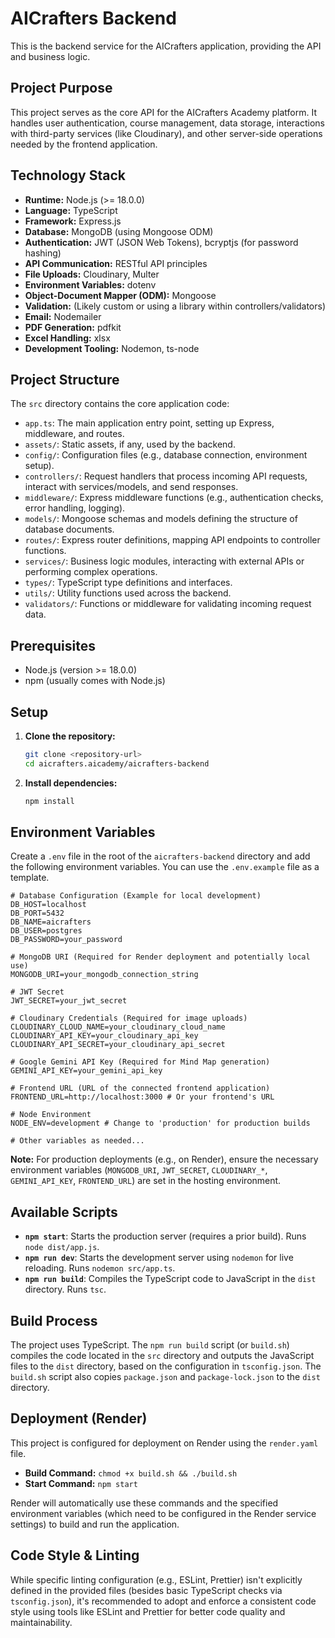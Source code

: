 # AICrafters Backend

This is the backend service for the AICrafters application, providing the API and business logic.

## Project Purpose

This project serves as the core API for the AICrafters Academy platform. It handles user authentication, course management, data storage, interactions with third-party services (like Cloudinary), and other server-side operations needed by the frontend application.

## Technology Stack

*   **Runtime:** Node.js (>= 18.0.0)
*   **Language:** TypeScript
*   **Framework:** Express.js
*   **Database:** MongoDB (using Mongoose ODM)
*   **Authentication:** JWT (JSON Web Tokens), bcryptjs (for password hashing)
*   **API Communication:** RESTful API principles
*   **File Uploads:** Cloudinary, Multer
*   **Environment Variables:** dotenv
*   **Object-Document Mapper (ODM):** Mongoose
*   **Validation:** (Likely custom or using a library within controllers/validators)
*   **Email:** Nodemailer
*   **PDF Generation:** pdfkit
*   **Excel Handling:** xlsx
*   **Development Tooling:** Nodemon, ts-node

## Project Structure

The `src` directory contains the core application code:

*   `app.ts`: The main application entry point, setting up Express, middleware, and routes.
*   `assets/`: Static assets, if any, used by the backend.
*   `config/`: Configuration files (e.g., database connection, environment setup).
*   `controllers/`: Request handlers that process incoming API requests, interact with services/models, and send responses.
*   `middleware/`: Express middleware functions (e.g., authentication checks, error handling, logging).
*   `models/`: Mongoose schemas and models defining the structure of database documents.
*   `routes/`: Express router definitions, mapping API endpoints to controller functions.
*   `services/`: Business logic modules, interacting with external APIs or performing complex operations.
*   `types/`: TypeScript type definitions and interfaces.
*   `utils/`: Utility functions used across the backend.
*   `validators/`: Functions or middleware for validating incoming request data.

## Prerequisites

- Node.js (version >= 18.0.0)
- npm (usually comes with Node.js)

## Setup

1.  **Clone the repository:**
    ```bash
    git clone <repository-url>
    cd aicrafters.aicademy/aicrafters-backend
    ```

2.  **Install dependencies:**
    ```bash
    npm install
    ```

## Environment Variables

Create a `.env` file in the root of the `aicrafters-backend` directory and add the following environment variables. You can use the `.env.example` file as a template.

```env
# Database Configuration (Example for local development)
DB_HOST=localhost
DB_PORT=5432
DB_NAME=aicrafters
DB_USER=postgres
DB_PASSWORD=your_password

# MongoDB URI (Required for Render deployment and potentially local use)
MONGODB_URI=your_mongodb_connection_string

# JWT Secret
JWT_SECRET=your_jwt_secret

# Cloudinary Credentials (Required for image uploads)
CLOUDINARY_CLOUD_NAME=your_cloudinary_cloud_name
CLOUDINARY_API_KEY=your_cloudinary_api_key
CLOUDINARY_API_SECRET=your_cloudinary_api_secret

# Google Gemini API Key (Required for Mind Map generation)
GEMINI_API_KEY=your_gemini_api_key

# Frontend URL (URL of the connected frontend application)
FRONTEND_URL=http://localhost:3000 # Or your frontend's URL

# Node Environment
NODE_ENV=development # Change to 'production' for production builds

# Other variables as needed...
```

**Note:** For production deployments (e.g., on Render), ensure the necessary environment variables (`MONGODB_URI`, `JWT_SECRET`, `CLOUDINARY_*`, `GEMINI_API_KEY`, `FRONTEND_URL`) are set in the hosting environment.

## Available Scripts

-   **`npm start`**: Starts the production server (requires a prior build). Runs `node dist/app.js`.
-   **`npm run dev`**: Starts the development server using `nodemon` for live reloading. Runs `nodemon src/app.ts`.
-   **`npm run build`**: Compiles the TypeScript code to JavaScript in the `dist` directory. Runs `tsc`.

## Build Process

The project uses TypeScript. The `npm run build` script (or `build.sh`) compiles the code located in the `src` directory and outputs the JavaScript files to the `dist` directory, based on the configuration in `tsconfig.json`. The `build.sh` script also copies `package.json` and `package-lock.json` to the `dist` directory.

## Deployment (Render)

This project is configured for deployment on Render using the `render.yaml` file.

-   **Build Command:** `chmod +x build.sh && ./build.sh`
-   **Start Command:** `npm start`

Render will automatically use these commands and the specified environment variables (which need to be configured in the Render service settings) to build and run the application.

## Code Style & Linting

While specific linting configuration (e.g., ESLint, Prettier) isn't explicitly defined in the provided files (besides basic TypeScript checks via `tsconfig.json`), it's recommended to adopt and enforce a consistent code style using tools like ESLint and Prettier for better code quality and maintainability. 